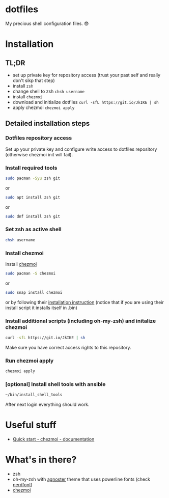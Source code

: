 dotfiles
=============
My precious shell configuration files. :sunglasses:

# Installation

## TL;DR
* set up private key for repository access (trust your past self and really don't sikp that step)
* install `zsh`
* change shell to zsh `chsh username`
* install `chezmoi`
* download and initialize dotfiles `curl -sfL https://git.io/JkIKE | sh`
* apply chezmoi `chezmoi apply`

## Detailed installation steps

### Dotfiles repository access
Set up your private key and configure write access to dotfiles repository (otherwise chezmoi init will fail).

### Install required tools
```sh
sudo pacman -Syu zsh git
```
or
```sh
sudo apt install zsh git
```
or
```sh
sudo dnf install zsh git
```

### Set zsh as active shell
```sh
chsh username
```
### Install chezmoi

Install [chezmoi](https://github.com/twpayne/chezmoi)
```sh
sudo pacman -S chezmoi
```
or
```sh
sudo snap install chezmoi
```
or by following their [installation instruction]([https://github.com/twpayne/chezmoi/blob/master/docs/INSTALL.md](https://www.chezmoi.io/install/)) (notice that if you are using their install script it installs itself in .bin)

### Install additional scripts (including oh-my-zsh) and initalize chezmoi

```sh
curl -sfL https://git.io/JkIKE | sh
```
Make sure you have correct access rights to this repository.

### Run chezmoi apply

```sh
chezmoi apply
```

### [optional] Install shell tools with ansible

```sh
~/bin/install_shell_tools
```

After next login everything should work.

# Useful stuff
* [Quick start - chezmoi - documentation](https://www.chezmoi.io/quick-start/)

# What's in there?

* zsh
* oh-my-zsh with [agnoster](https://github.com/agnoster/agnoster-zsh-theme) theme that uses powerline fonts (check [nerdfont](https://github.com/ryanoasis/nerd-fonts))
* [chezmoi](https://github.com/twpayne/chezmoi)
